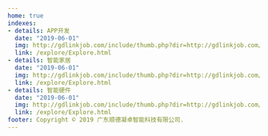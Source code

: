 ```yaml
---
home: true
indexes:
- details: APP开发
  date: "2019-06-01"
  img: http://gdlinkjob.com/include/thumb.php?dir=http://gdlinkjob.com/upload/201812/1543912864.jpg&x=250&y=250
  link: /explore/Explore.html
- details: 智能家居
  date: "2019-06-01"
  img: http://gdlinkjob.com/include/thumb.php?dir=http://gdlinkjob.com/upload/201812/1543912864.jpg&x=250&y=250
  link: /explore/Explore.html
- details: 智能硬件
  date: "2019-06-01"
  img: http://gdlinkjob.com/include/thumb.php?dir=http://gdlinkjob.com/upload/201812/1543912864.jpg&x=250&y=250
  link: /explore/Explore.html
footer: Copyright © 2019 广东顺德凝卓智能科技有限公司.
---
```

